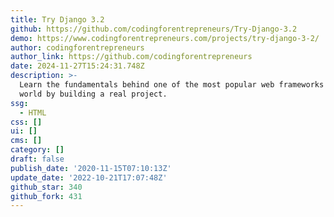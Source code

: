 ```yaml
---
title: Try Django 3.2
github: https://github.com/codingforentrepreneurs/Try-Django-3.2
demo: https://www.codingforentrepreneurs.com/projects/try-django-3-2/
author: codingforentrepreneurs
author_link: https://github.com/codingforentrepreneurs
date: 2024-11-27T15:24:31.748Z
description: >-
  Learn the fundamentals behind one of the most popular web frameworks in the
  world by building a real project.
ssg:
  - HTML
css: []
ui: []
cms: []
category: []
draft: false
publish_date: '2020-11-15T07:10:13Z'
update_date: '2022-10-21T17:07:48Z'
github_star: 340
github_fork: 431
---
```

